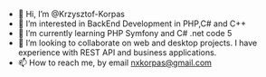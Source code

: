 - 👋 Hi, I’m @Krzysztof-Korpas
- 👀 I’m interested in BackEnd Development in PHP,C# and C++
- 🌱 I’m currently learning PHP Symfony and C# .net code 5
- 💞️ I’m looking to collaborate on web and desktop projects. I have experience with REST API and business applications.
- 📫 How to reach me, by email nxkorpas@gmail.com

<!---
Krzysztof-Korpas/Krzysztof-Korpas is a ✨ special ✨ repository because its `README.md` (this file) appears on your GitHub profile.
You can click the Preview link to take a look at your changes.
--->
